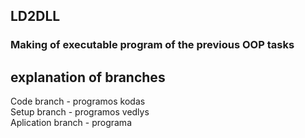 ## LD2DLL

### Making of executable program of the previous OOP tasks

## explanation of branches

Code branch - programos kodas<br />
Setup branch - programos vedlys<br />
Aplication branch - programa

